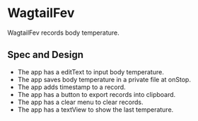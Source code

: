 # WagtailFev

WagtailFev records body temperature.

## Spec and Design

* The app has a editText to input body temperature.
* The app saves body temperature in a private file at onStop.
* The app adds timestamp to a record.
* The app has a button to export records into clipboard.
* The app has a clear menu to clear records.
* The app has a textView to show the last temperature.
